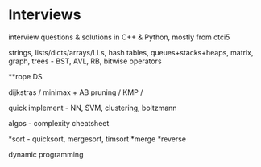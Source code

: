 # Interviews
interview questions &amp; solutions in C++ &amp; Python, mostly from ctci5

strings, lists/dicts/arrays/LLs, hash tables, queues+stacks+heaps, matrix, graph, trees - BST, AVL, RB, bitwise operators

**rope DS

dijkstras / minimax + AB pruning / KMP / 

quick implement - NN, SVM, clustering, boltzmann

algos - complexity cheatsheet

*sort - quicksort, mergesort, timsort
*merge
*reverse

dynamic programming
